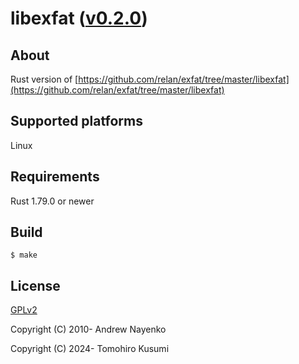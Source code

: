 libexfat ([v0.2.0](https://github.com/kusumi/libexfat/releases/tag/v0.2.0))
========

## About

Rust version of [https://github.com/relan/exfat/tree/master/libexfat](https://github.com/relan/exfat/tree/master/libexfat)

## Supported platforms

Linux

## Requirements

Rust 1.79.0 or newer

## Build

    $ make

## License

[GPLv2](COPYING)

Copyright (C) 2010-  Andrew Nayenko

Copyright (C) 2024-  Tomohiro Kusumi
